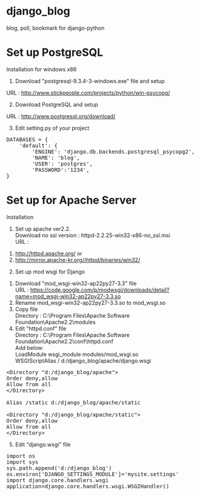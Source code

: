 django_blog
===========

blog, poll, bookmark for django-python




Set up PostgreSQL
============

Installation for windows x86

1) Download "postgresql-9.3.4-3-windows.exe" file and setup

URL : http://www.stickpeople.com/projects/python/win-psycopg/

2) Download PostgreSQL and setup

URL : http://www.postgresql.org/download/

3) Edit setting.py of your project
<pre>
DATABASES = {
    'default': {
        'ENGINE': 'django.db.backends.postgresql_psycopg2',
        'NAME': 'blog',
        'USER': 'postgres',
        'PASSWORD':'1234',
}
</pre>

Set up for Apache Server
============

Installation

1. Set up apache ver2.2.<br />
Download no ssl version : httpd-2.2.25-win32-x86-no_ssl.msi<br />
URL : <br />
1) http://httpd.apache.org/ or <br /> 
2) http://mirror.apache-kr.org//httpd/binaries/win32/ <br />

2. Set up mod wsgi for Django<br />
1) Download "mod_wsgi-win32-ap22py27-3.3" file<br />
URL : https://code.google.com/p/modwsgi/downloads/detail?name=mod_wsgi-win32-ap22py27-3.3.so<br />
2) Rename mod_wsgi-win32-ap22py27-3.3.so to mod_wsgi.so<br />
3) Copy file<br />
Directory : C:\Program Files\Apache Software Foundation\Apache2.2\modules<br />
4) Edit "httpd.conf" file<br />
Directory : C:\Program Files\Apache Software Foundation\Apache2.2\conf\httpd.conf <br />
Add below:<br />
LoadModule wsgi_module modules/mod_wsgi.so<br />
WSGIScriptAlias / d:/django_blog/apache/django.wsgi<br />
<pre>
&lt;Directory "d:/django_blog/apache"> 
Order deny,allow
Allow from all
&lt;/Directory>

Alias /static d:/django_blog/apache/static

&lt;Directory "d:/django_blog/apache/static">
Order deny,allow
Allow from all
&lt;/Directory>
</pre>
5) Edit "django.wsgi" file
<pre>
import os
import sys
sys.path.append('d:/django_blog')
os.environ['DJANGO_SETTINGS_MODULE']='mysite.settings'
import django.core.handlers.wsgi
application=django.core.handlers.wsgi.WSGIHandler()
</pre>
